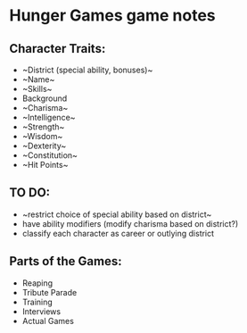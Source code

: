 # Hunger Games game notes

## Character Traits:
- ~District (special ability, bonuses)~
- ~Name~
- ~Skills~
- Background
- ~Charisma~
- ~Intelligence~
- ~Strength~
- ~Wisdom~
- ~Dexterity~
- ~Constitution~
- ~Hit Points~

 ## TO DO:
 - ~restrict choice of special ability based on district~
 - have ability modifiers (modify charisma based on district?)
 - classify each character as career or outlying district

 ## Parts of the Games:
 - Reaping
 - Tribute Parade
 - Training
 - Interviews
 - Actual Games